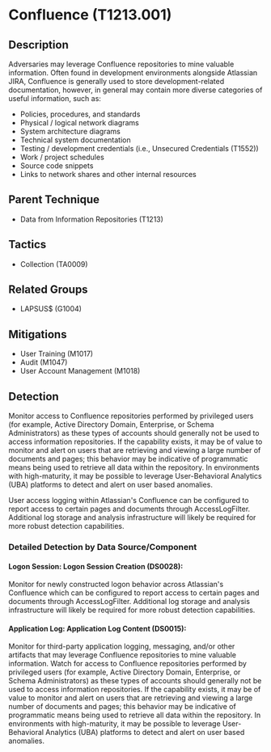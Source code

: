 # Confluence (T1213.001)

## Description

Adversaries may leverage Confluence repositories to mine valuable information. Often found in development environments alongside Atlassian JIRA, Confluence is generally used to store development-related documentation, however, in general may contain more diverse categories of useful information, such as:

* Policies, procedures, and standards
* Physical / logical network diagrams
* System architecture diagrams
* Technical system documentation
* Testing / development credentials (i.e., Unsecured Credentials (T1552))
* Work / project schedules
* Source code snippets
* Links to network shares and other internal resources


## Parent Technique
- Data from Information Repositories (T1213)

## Tactics
- Collection (TA0009)

## Related Groups
- LAPSUS$ (G1004)

## Mitigations
- User Training (M1017)
- Audit (M1047)
- User Account Management (M1018)

## Detection
Monitor access to Confluence repositories performed by privileged users (for example, Active Directory Domain, Enterprise, or Schema Administrators) as these types of accounts should generally not be used to access information repositories. If the capability exists, it may be of value to monitor and alert on users that are retrieving and viewing a large number of documents and pages; this behavior may be indicative of programmatic means being used to retrieve all data within the repository. In environments with high-maturity, it may be possible to leverage User-Behavioral Analytics (UBA) platforms to detect and alert on user based anomalies.

User access logging within Atlassian's Confluence can be configured to report access to certain pages and documents through AccessLogFilter.  Additional log storage and analysis infrastructure will likely be required for more robust detection capabilities.

### Detailed Detection by Data Source/Component
#### Logon Session: Logon Session Creation (DS0028): 
Monitor for newly constructed logon behavior across Atlassian's Confluence which can be configured to report access to certain pages and documents through AccessLogFilter.  Additional log storage and analysis infrastructure will likely be required for more robust detection capabilities.

#### Application Log: Application Log Content (DS0015): 
Monitor for third-party application logging, messaging, and/or other artifacts that may leverage Confluence repositories to mine valuable information. Watch for access to Confluence repositories performed by privileged users (for example, Active Directory Domain, Enterprise, or Schema Administrators) as these types of accounts should generally not be used to access information repositories. If the capability exists, it may be of value to monitor and alert on users that are retrieving and viewing a large number of documents and pages; this behavior may be indicative of programmatic means being used to retrieve all data within the repository. In environments with high-maturity, it may be possible to leverage User-Behavioral Analytics (UBA) platforms to detect and alert on user based anomalies.

